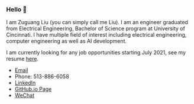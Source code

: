 ### Hello 👋

I am Zuguang Liu (you can simply call me Liu). I am an engineer graduated from Electrical Engineering, Bachelor of Science program at University of Cincinnati. 
I have multiple field of interest including electrical engineering, computer engineering as well as AI development.

I am currently looking for any job opportunities starting July 2021, see my resume [here](https://github.com/liu2z2/resume/releases/latest).

- [Email](liu2z2@mail.uc.edu)
- Phone: 513-886-6058
- [LinkedIn](https://www.linkedin.com/in/liu-uc/)
- [GitHub.io Page](https://liu2z2.github.io/)
- [WeChat](https://liu2z2.github.io/images/about/wechat-qr.png)
